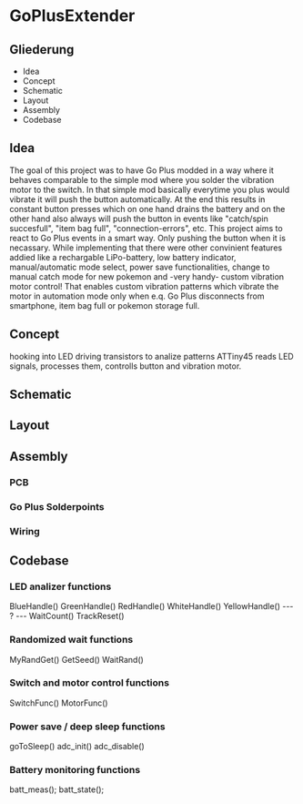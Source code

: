 # GoPlusExtender

## Gliederung
- Idea
- Concept
- Schematic
- Layout
- Assembly
- Codebase

## Idea
The goal of this project was to have Go Plus modded in a way where it behaves comparable to the simple mod where you solder the vibration motor to the switch. In that simple mod basically everytime you plus would vibrate it will push the button automatically. At the end this results in constant button presses which on one hand drains the battery and on the other hand also always will push the button in events like "catch/spin succesfull", "item bag full", "connection-errors", etc.
This project aims to react to Go Plus events in a smart way. Only pushing the button when it is necassary. While implementing that there were other convinient features addied like a rechargable LiPo-battery, low battery indicator, manual/automatic mode select, power save functionalities, change to manual catch mode for new pokemon and -very handy- custom vibration motor control! That enables custom vibration patterns which vibrate the motor in automation mode only when e.q. Go Plus disconnects from smartphone, item bag full or pokemon storage full.

## Concept
hooking into LED driving transistors to analize patterns
ATTiny45 reads LED signals, processes them, controlls button and vibration motor.

## Schematic

## Layout

## Assembly
### PCB

### Go Plus Solderpoints

### Wiring

## Codebase

### LED analizer functions
BlueHandle()
GreenHandle()
RedHandle()
WhiteHandle()
YellowHandle()
--- ? ---
WaitCount()
TrackReset()

### Randomized wait functions
MyRandGet()
GetSeed()
WaitRand()

### Switch and motor control functions
SwitchFunc()
MotorFunc()

### Power save / deep sleep functions
goToSleep()
adc_init()
adc_disable()

### Battery monitoring functions
batt_meas();
batt_state();
